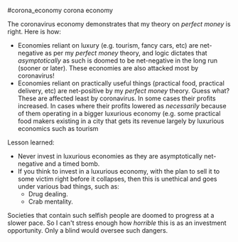 #corona_economy corona economy

The coronavirus economy demonstrates that my theory on _perfect money_ is
right.  Here is how:

* Economies reliant on luxury (e.g. tourism, fancy cars, etc) are net-negative
  as per my _perfect money_ theory, and logic dictates that _asymptotically_
  as such is doomed to be net-negative in the long run (sooner or later).
  These economies are also attacked most by coronavirus!
* Economies reliant on practically useful things (practical food, practical
  delivery, etc) are net-positive by my _perfect money_ theory.  Guess what?
  These are affected least by coronavirus.  In some cases their profits
  increased.  In cases where their profits lowered as _necessarily_ because of
  them operating in a bigger luxurious economy (e.g. some practical food makers
  existing in a city that gets its revenue largely by luxurious economics such
  as tourism


Lesson learned:  

* Never invest in luxurious economies as they are asymptotically net-negative
  and a timed bomb.
* If you think to invest in a luxurious economy, with the plan to sell it to
  some victim right before it collapses, then this is unethical and goes under
  various bad things, such as:
  * Drug dealing.
  * Crab mentality.

Societies that contain such selfish people are doomed to progress at a slower
pace.  So I can't stress enough how _horrible_ this is as an investment
opportunity.  Only a blind would oversee such dangers.
